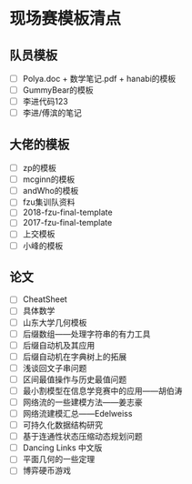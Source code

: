 #  现场赛模板清点

## 队员模板

- [ ] Polya.doc + 数学笔记.pdf + hanabi的模板
- [ ] GummyBear的模板
- [ ] 李进代码123
- [ ] 李进/傅滨的笔记

## 大佬的模板

- [ ] zp的模板
- [ ] mcginn的模板
- [ ] andWho的模板
- [ ] fzu集训队资料
- [ ] 2018-fzu-final-template
- [ ] 2017-fzu-final-template
- [ ] 上交模板
- [ ] 小峰的模板

## 论文

- [ ] CheatSheet                  
- [ ] 具体数学
- [ ] 山东大学几何模板
- [ ] 后缀数组——处理字符串的有力工具
- [ ] 后缀自动机及其应用
- [ ] 后缀自动机在字典树上的拓展
- [ ] 浅谈回文子串问题
- [ ] 区间最值操作与历史最值问题                                                             
- [ ] 最小割模型在信息学竞赛中的应用——胡伯涛
- [ ] 网络流的一些建模方法——姜志豪
- [ ] 网络流建模汇总——Edelweiss
- [ ] 可持久化数据结构研究
- [ ] 基于连通性状态压缩动态规划问题
- [ ] Dancing Links 中文版
- [ ] 平面几何的一些定理
- [ ] 博弈硬币游戏
